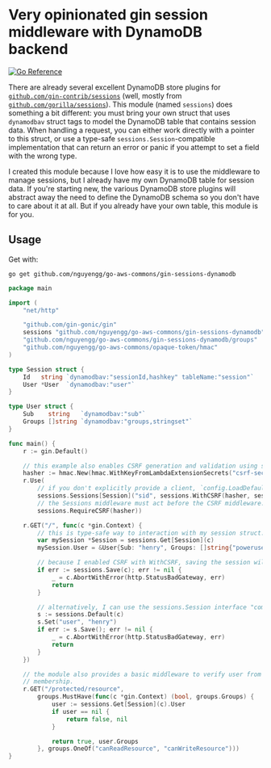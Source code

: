 # Very opinionated gin session middleware with DynamoDB backend

[![Go Reference](https://pkg.go.dev/badge/github.com/nguyengg/go-aws-commons/gin-sessions-dynamodb.svg)](https://pkg.go.dev/github.com/nguyengg/go-aws-commons/gin-sessions-dynamodb)

There are already several excellent DynamoDB store plugins for
[`github.com/gin-contrib/sessions`](https://github.com/gin-contrib/sessions) (well, mostly from
[`github.com/gorilla/sessions`](https://github.com/gorilla/sessions)). This module (named `sessions`) does something a
bit different: you must bring your own struct that uses `dynamodbav` struct tags to model the DynamoDB table that
contains session data. When handling a request, you can either work directly with a pointer to this struct, or use a
type-safe `sessions.Session`-compatible implementation that can return an error or panic if you attempt to set a field
with the wrong type.

I created this module because I love how easy it is to use the middleware to manage sessions, but I already have my own
DynamoDB table for session data. If you're starting new, the various DynamoDB store plugins will abstract away the need
to define the DynamoDB schema so you don't have to care about it at all. But if you already have your own table, this
module is for you.

## Usage

Get with:

```shell
go get github.com/nguyengg/go-aws-commons/gin-sessions-dynamodb
```

```go
package main

import (
	"net/http"

	"github.com/gin-gonic/gin"
	sessions "github.com/nguyengg/go-aws-commons/gin-sessions-dynamodb"
	"github.com/nguyengg/go-aws-commons/gin-sessions-dynamodb/groups"
	"github.com/nguyengg/go-aws-commons/opaque-token/hmac"
)

type Session struct {
	Id   string `dynamodbav:"sessionId,hashkey" tableName:"session"`
	User *User  `dynamodbav:"user"`
}

type User struct {
	Sub    string   `dynamodbav:"sub"`
	Groups []string `dynamodbav:"groups,stringset"`
}

func main() {
	r := gin.Default()

	// this example also enables CSRF generation and validation using secret provided by the AWS Secrets Lambda extension.
	hasher := hmac.New(hmac.WithKeyFromLambdaExtensionSecrets("csrf-secret"))
	r.Use(
		// if you don't explicitly provide a client, `config.LoadDefaultConfig` is used similar to this example.
		sessions.Sessions[Session]("sid", sessions.WithCSRF(hasher, sessions.DefaultCSRFCookieName)),
		// the Sessions middleware must act before the CSRF middleware.
		sessions.RequireCSRF(hasher))

	r.GET("/", func(c *gin.Context) {
		// this is type-safe way to interaction with my session struct.
		var mySession *Session = sessions.Get[Session](c)
		mySession.User = &User{Sub: "henry", Groups: []string{"poweruser"}}

		// because I enabled CSRF with WithCSRF, saving the session will write the CSRF cookie as well.
		if err := sessions.Save(c); err != nil {
			_ = c.AbortWithError(http.StatusBadGateway, err)
			return
		}

		// alternatively, I can use the sessions.Session interface "compatible" with gin and gorilla.
		s := sessions.Default(c)
		s.Set("user", "henry")
		if err := s.Save(); err != nil {
			_ = c.AbortWithError(http.StatusBadGateway, err)
			return
		}
	})

	// the module also provides a basic middleware to verify user from the session is authorised based on group
	// membership.
	r.GET("/protected/resource",
		groups.MustHave(func(c *gin.Context) (bool, groups.Groups) {
			user := sessions.Get[Session](c).User
			if user == nil {
				return false, nil
			}

			return true, user.Groups
		}, groups.OneOf("canReadResource", "canWriteResource")))
}

```
